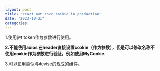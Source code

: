 ```yaml
---
layout: post
title: "react not save cookie in production"
date: "2023-10-21"
categories: 
---
```

<p>1.使用jwt token作为参数进行使用。</p>
<p><strong>2.不能使用axios 在header直接设置cookie（作为参数），但是可以修改名称不使用cookie作为参数进行验证，例如使用MyCookie.</strong></p>
<p>3.可以使用类似与devise的现成的组件。</p>
